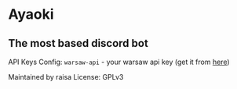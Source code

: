# Ayaoki
## The most based discord bot

API Keys Config:
`warsaw-api` - your warsaw api key (get it from [here](https://api.um.warszawa.pl))

Maintained by raisa
License: GPLv3
